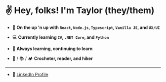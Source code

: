# :v: Hey, folks! I'm Taylor (they/them)

- :dart: **On the up 'n up with `React`, `Node.js`, `Typescript`, `Vanilla JS`, and `UX/UI`**

- :computer: **Currently learning `C#`, `.NET Core`, and `Python`**

- :stars: **Always learning, continuing to learn**

- :yarn: / :books: / :camping: **Crocheter, reader, and hiker**

---

- :link: [LinkedIn Profile](https://www.linkedin.com/in/taylordickens55)
